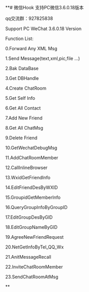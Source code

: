 **# 微信Hook
支持PC微信3.6.0.18版本

qq交流群：927825838


Support PC WeChat 3.6.0.18 Version

Function List:

0.Forward Any XML Msg

1.Send Message(text,xml,pic,file ...)  

2.Bak DataBase

3.Get DBHandle

4.Create ChatRoom

5.Get Self Info

6.Get All Contact

7.Add New Friend

8.Get All ChatMsg

9.Delete Friend

10.GetWechatDebugMsg

11.AddChatRoomMember

12.CallInlineBrowser

13.WxidGetFriendInfo

14.EditFriendDesByWXID

15.GroupidGetMemberInfo

16.QueryGroupInfoByGroupID

17.EditGroupDesByGID

18.EditGroupNameByGID

19.AgreeNewFriendRequest

20.NetGetInfoByTel_QQ_Wx

21.AnitMessageRecall

22.InviteChatRoomMember

23.SendChatRoomAtMsg



**
